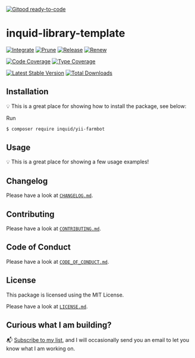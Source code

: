 [![Gitpod ready-to-code](https://img.shields.io/badge/Gitpod-ready--to--code-blue?logo=gitpod)](https://gitpod.io/#https://github.com/inquid/yii-farmbot)

# inquid-library-template

[![Integrate](https://github.com/inquid/yii-farmbot/workflows/Integrate/badge.svg)](https://github.com/inquid/yii-farmbot/actions)
[![Prune](https://github.com/inquid/yii-farmbot/workflows/Prune/badge.svg)](https://github.com/inquid/yii-farmbot/actions)
[![Release](https://github.com/inquid/yii-farmbot/workflows/Release/badge.svg)](https://github.com/inquid/yii-farmbot/actions)
[![Renew](https://github.com/inquid/yii-farmbot/workflows/Renew/badge.svg)](https://github.com/inquid/yii-farmbot/actions)

[![Code Coverage](https://codecov.io/gh/inquid/yii-farmbot/branch/main/graph/badge.svg)](https://codecov.io/gh/inquid/yii-farmbot)
[![Type Coverage](https://shepherd.dev/github/inquid/yii-farmbot/coverage.svg)](https://shepherd.dev/github/inquid/yii-farmbot)

[![Latest Stable Version](https://poser.pugx.org/inquid/yii-farmbot/v/stable)](https://packagist.org/packages/inquid/yii-farmbot)
[![Total Downloads](https://poser.pugx.org/inquid/yii-farmbot/downloads)](https://packagist.org/packages/inquid/yii-farmbot)

## Installation

:bulb: This is a great place for showing how to install the package, see below:

Run

```sh
$ composer require inquid/yii-farmbot
```

## Usage

:bulb: This is a great place for showing a few usage examples!

## Changelog

Please have a look at [`CHANGELOG.md`](CHANGELOG.md).

## Contributing

Please have a look at [`CONTRIBUTING.md`](.github/CONTRIBUTING.md).

## Code of Conduct

Please have a look at [`CODE_OF_CONDUCT.md`](.github/CODE_OF_CONDUCT.md).

## License

This package is licensed using the MIT License.

Please have a look at [`LICENSE.md`](LICENSE.md).

## Curious what I am building?

:mailbox_with_mail: [Subscribe to my list](https://localheinz.com/projects/), and I will occasionally send you an email to let you know what I am working on.
